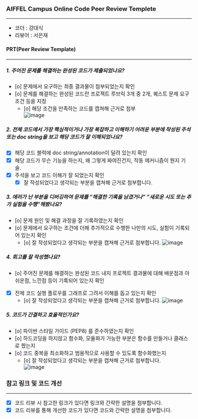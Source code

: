 ### AIFFEL Campus Online Code Peer Review Templete
---
- 코더 : 강대식
- 리뷰어 : 서은재
  
#### PRT(Peer Review Template)
---
##### 1. 주어진 문제를 해결하는 완성된 코드가 제출되었나요?

  - [o] 문제에서 요구하는 최종 결과물이 첨부되었는지 확인
  - [o] 문제를 해결하는 완성된 코드란 프로젝트 루브릭 3개 중 2개, 퀘스트 문제 요구조건 등을 지칭
     - [o] 해당 조건을 만족하는 코드를 캡쳐해 근거로 첨부     
![image](https://github.com/BenjamintsKang/AIFFEL_Quest/assets/169735645/eb6b05dd-68be-4659-89de-d581cce35b90)

##### 2. 전체 코드에서 가장 핵심적이거나 가장 복잡하고 이해하기 어려운 부분에 작성된 주석 또는 doc string을 보고 해당 코드가 잘 이해되었나요?

  - [x] 해당 코드 블럭에 doc string/annotation이 달려 있는지 확인
  - [x] 해당 코드가 무슨 기능을 하는지, 왜 그렇게 짜여진건지, 작동 메커니즘이 뭔지 기술.
  - [x] 주석을 보고 코드 이해가 잘 되었는지 확인
    - [x] 잘 작성되었다고 생각되는 부분을 캡쳐해 근거로 첨부합니다.
##### 3. 에러가 난 부분을 디버깅하여 문제를 “해결한 기록을 남겼거나” ”새로운 시도 또는 추가 실험을 수행”해봤나요?

  - [o] 문제 원인 및 해결 과정을 잘 기록하였는지 확인
  - [o] 문제에서 요구하는 조건에 더해 추가적으로 수행한 나만의 시도, 실험이 기록되어 있는지 확인
    - [o] 잘 작성되었다고 생각되는 부분을 캡쳐해 근거로 첨부합니다.
![image](https://github.com/BenjamintsKang/AIFFEL_Quest/assets/169735645/5db28f19-7b12-49cf-9ef7-076e7bab294d)

##### 4. 회고를 잘 작성했나요?

  - [o] 주어진 문제를 해결하는 완성된 코드 내지 프로젝트 결과물에 대해 배운점과 아쉬운점, 느낀점 등이 기록되어 있는지 확인
  - [x] 전체 코드 실행 플로우를 그래프로 그려서 이해를 돕고 있는지 확인
    - [o] 잘 작성되었다고 생각되는 부분을 캡쳐해 근거로 첨부합니다.
![image](https://github.com/BenjamintsKang/AIFFEL_Quest/assets/169735645/e44a8de4-ec18-4d05-9939-c7545ed79dae)

##### 5. 코드가 간결하고 효율적인가요?

  - [o] 파이썬 스타일 가이드 (PEP8) 를 준수하였는지 확인
  - [o] 하드코딩을 하지않고 함수화, 모듈화가 가능한 부분은 함수를 만들거나 클래스로 짰는지
  - [o] 코드 중복을 최소화하고 범용적으로 사용할 수 있도록 함수화했는지
    - [o] 잘 작성되었다고 생각되는 부분을 캡쳐해 근거로 첨부합니다.     
![image](https://github.com/BenjamintsKang/AIFFEL_Quest/assets/169735645/eb6b05dd-68be-4659-89de-d581cce35b90)

### 참고 링크 및 코드 개선
---
- [x] 코드 리뷰 시 참고한 링크가 있다면 링크와 간략한 설명을 첨부합니다.
- [x] 코드 리뷰를 통해 개선한 코드가 있다면 코드와 간략한 설명을 첨부합니다. 
